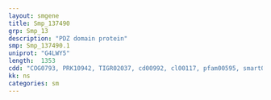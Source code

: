 ```yaml
---
layout: smgene
title: Smp_137490
grp: Smp_13
description: "PDZ domain protein"
smp: Smp_137490.1
uniprot: "G4LWY5"
length:  1353
cdd: "COG0793, PRK10942, TIGR02037, cd00992, cl00117, pfam00595, smart00228"
kk: ns
categories: sm
---
```

